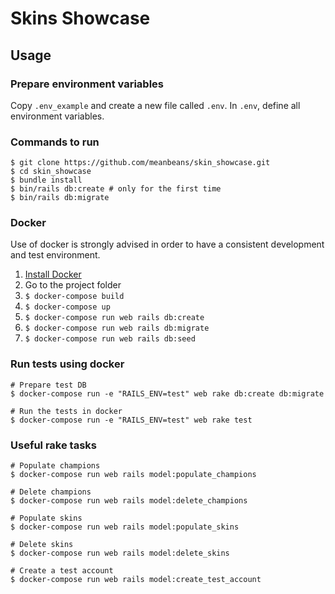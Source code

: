 # Skins Showcase

## Usage

### Prepare environment variables

Copy `.env_example` and create a new file called `.env`.
In `.env`, define all environment variables.

### Commands to run

```
$ git clone https://github.com/meanbeans/skin_showcase.git
$ cd skin_showcase
$ bundle install
$ bin/rails db:create # only for the first time
$ bin/rails db:migrate
```

### Docker

Use of docker is strongly advised in order to have a consistent
development and test environment.

1. [Install Docker](https://docs.docker.com/)
2. Go to the project folder
3. `$ docker-compose build`
4. `$ docker-compose up`
5. `$ docker-compose run web rails db:create`
6. `$ docker-compose run web rails db:migrate`
7. `$ docker-compose run web rails db:seed`

### Run tests using docker

```
# Prepare test DB
$ docker-compose run -e "RAILS_ENV=test" web rake db:create db:migrate

# Run the tests in docker
$ docker-compose run -e "RAILS_ENV=test" web rake test
```

### Useful rake tasks

```
# Populate champions
$ docker-compose run web rails model:populate_champions

# Delete champions
$ docker-compose run web rails model:delete_champions

# Populate skins
$ docker-compose run web rails model:populate_skins

# Delete skins
$ docker-compose run web rails model:delete_skins

# Create a test account
$ docker-compose run web rails model:create_test_account
```
